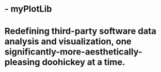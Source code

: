 # - myPlotLib
# Redefining third-party software data analysis and visualization, one significantly-more-aesthetically-pleasing doohickey at a time.
